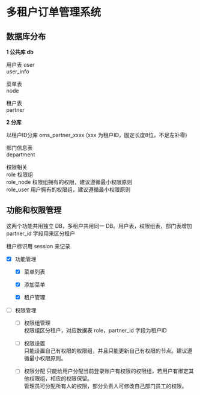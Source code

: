 # 多租户订单管理系统

## 数据库分布

**1 公共库 db** 

用户表 
user  
user_info  

菜单表  
node  

租户表  
partner  

**2 分库**

以租户ID分库 oms_partner_xxxx (xxx 为租户ID，固定长度8位，不足左补零)  

部门信息表  
department  

权限相关  
role 权限组  
role_node 权限组拥有的权限，建议遵循最小权限原则  
role_user 用户拥有的权限组，建议遵循最小权限原则  

## 功能和权限管理


这两个功能共用独立 DB，多租户共用同一 DB。用户表，权限组表，部门表增加 partner_id 字段用来区分租户

租户标识用 session 来记录

- [x] 功能管理  

  - [x] 菜单列表  

  - [x] 添加菜单

  - [x] 租户管理

- [ ] 权限管理  

  - [ ] 权限组管理  
  权限组区分租户，对应数据表 role，partner_id 字段为租户ID

  - [ ] 权限设置  
  只能设置自己有权限的权限组，并且只能更新自己有权限的节点。建议遵循最小权限原则。

  - [ ] 权限分配
  只能给用户分配当前登录账户有权限的权限组，若用户有绑定其他权限组，相应的权限保留。  
  管理员可分配所有人的权限，部分负责人可修改自己部门员工的权限。  


